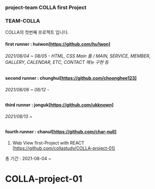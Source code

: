 ### project-team COLLA first Project

### TEAM-COLLA
COLLA의 첫번째 프로젝트 입니다.

#### first runner : huiwon[https://github.com/hu1won]
###### 2021/08/04 ~ 08/05 - HTML, CSS Main 틀 / MAIN, SERVICE, MEMBER, GALLERY, CALENDAR, ETC, CONTACT 메뉴 구현 등

#### second runner : chunghui[https://github.com/choonghee123]
###### 2021/08/06 ~ 08/12 - 

#### third runner : jonguk[https://github.com/ukknown]
###### 2021/08/13 ~ 

#### fourth runner : chanul[https://github.com/char-null]

1. Web View first-Project with REACT [https://github.com/collastudy/COLLA-project-01]

총 기간 : 2021-08-04 ~

# COLLA-project-01


